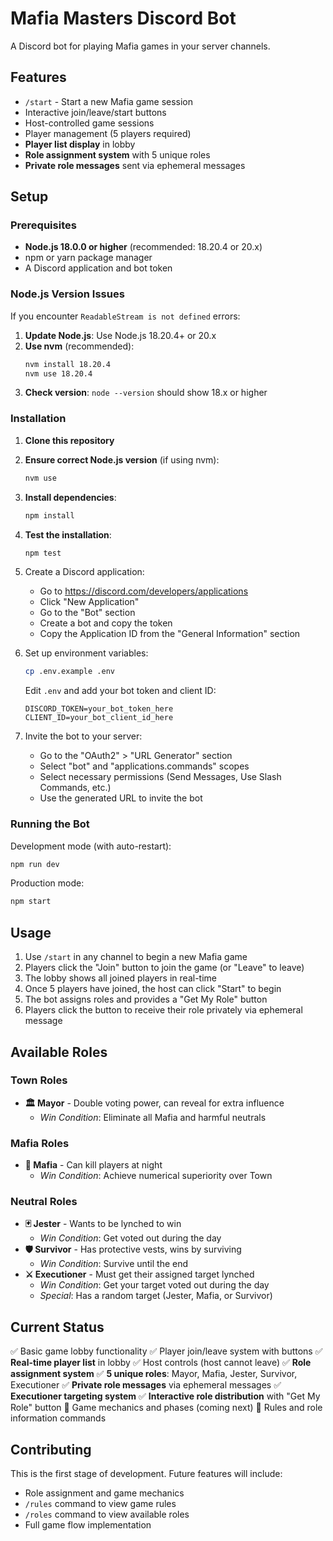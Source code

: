 # Mafia Masters Discord Bot

A Discord bot for playing Mafia games in your server channels.

## Features

- `/start` - Start a new Mafia game session
- Interactive join/leave/start buttons
- Host-controlled game sessions
- Player management (5 players required)
- **Player list display** in lobby
- **Role assignment system** with 5 unique roles
- **Private role messages** sent via ephemeral messages

## Setup

### Prerequisites
- **Node.js 18.0.0 or higher** (recommended: 18.20.4 or 20.x)
- npm or yarn package manager
- A Discord application and bot token

### Node.js Version Issues
If you encounter `ReadableStream is not defined` errors:
1. **Update Node.js**: Use Node.js 18.20.4+ or 20.x
2. **Use nvm** (recommended):
   ```bash
   nvm install 18.20.4
   nvm use 18.20.4
   ```
3. **Check version**: `node --version` should show 18.x or higher

### Installation

1. **Clone this repository**
2. **Ensure correct Node.js version** (if using nvm):
   ```bash
   nvm use
   ```
3. **Install dependencies**:
   ```bash
   npm install
   ```
4. **Test the installation**:
   ```bash
   npm test
   ```

3. Create a Discord application:
   - Go to https://discord.com/developers/applications
   - Click "New Application"
   - Go to the "Bot" section
   - Create a bot and copy the token
   - Copy the Application ID from the "General Information" section

4. Set up environment variables:
   ```bash
   cp .env.example .env
   ```
   Edit `.env` and add your bot token and client ID:
   ```
   DISCORD_TOKEN=your_bot_token_here
   CLIENT_ID=your_bot_client_id_here
   ```

5. Invite the bot to your server:
   - Go to the "OAuth2" > "URL Generator" section
   - Select "bot" and "applications.commands" scopes
   - Select necessary permissions (Send Messages, Use Slash Commands, etc.)
   - Use the generated URL to invite the bot

### Running the Bot

Development mode (with auto-restart):
```bash
npm run dev
```

Production mode:
```bash
npm start
```

## Usage

1. Use `/start` in any channel to begin a new Mafia game
2. Players click the "Join" button to join the game (or "Leave" to leave)
3. The lobby shows all joined players in real-time
4. Once 5 players have joined, the host can click "Start" to begin
5. The bot assigns roles and provides a "Get My Role" button
6. Players click the button to receive their role privately via ephemeral message

## Available Roles

### Town Roles
- **🏛️ Mayor** - Double voting power, can reveal for extra influence
  - *Win Condition*: Eliminate all Mafia and harmful neutrals

### Mafia Roles
- **🔫 Mafia** - Can kill players at night
  - *Win Condition*: Achieve numerical superiority over Town

### Neutral Roles
- **🃏 Jester** - Wants to be lynched to win
  - *Win Condition*: Get voted out during the day
- **🛡️ Survivor** - Has protective vests, wins by surviving
  - *Win Condition*: Survive until the end
- **⚔️ Executioner** - Must get their assigned target lynched
  - *Win Condition*: Get your target voted out during the day
  - *Special*: Has a random target (Jester, Mafia, or Survivor)

## Current Status

✅ Basic game lobby functionality
✅ Player join/leave system with buttons
✅ **Real-time player list** in lobby
✅ Host controls (host cannot leave)
✅ **Role assignment system**
✅ **5 unique roles**: Mayor, Mafia, Jester, Survivor, Executioner
✅ **Private role messages** via ephemeral messages
✅ **Executioner targeting system**
✅ **Interactive role distribution** with "Get My Role" button
🚧 Game mechanics and phases (coming next)
🚧 Rules and role information commands

## Contributing

This is the first stage of development. Future features will include:
- Role assignment and game mechanics
- `/rules` command to view game rules
- `/roles` command to view available roles
- Full game flow implementation
